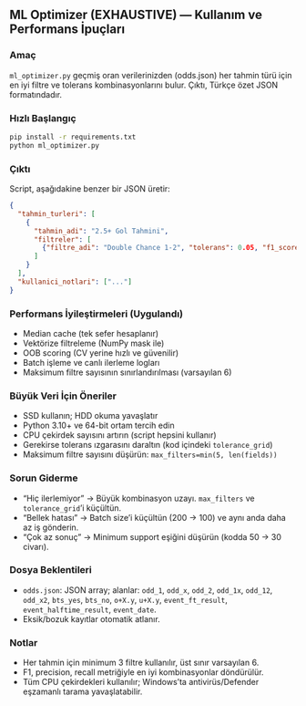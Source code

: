 ## ML Optimizer (EXHAUSTIVE) — Kullanım ve Performans İpuçları

### Amaç
`ml_optimizer.py` geçmiş oran verilerinizden (odds.json) her tahmin türü için en iyi filtre ve tolerans kombinasyonlarını bulur. Çıktı, Türkçe özet JSON formatındadır.

### Hızlı Başlangıç
```bash
pip install -r requirements.txt
python ml_optimizer.py
```

### Çıktı
Script, aşağıdakine benzer bir JSON üretir:
```json
{
  "tahmin_turleri": [
    {
      "tahmin_adi": "2.5+ Gol Tahmini",
      "filtreler": [
        {"filtre_adi": "Double Chance 1-2", "tolerans": 0.05, "f1_score": 0.62, "precision": 0.65, "recall": 0.58, "support": 1240}
      ]
    }
  ],
  "kullanici_notlari": ["..."]
}
```

### Performans İyileştirmeleri (Uygulandı)
- Median cache (tek sefer hesaplanır)
- Vektörize filtreleme (NumPy mask ile)
- OOB scoring (CV yerine hızlı ve güvenilir)
- Batch işleme ve canlı ilerleme logları
- Maksimum filtre sayısının sınırlandırılması (varsayılan 6)

### Büyük Veri İçin Öneriler
- SSD kullanın; HDD okuma yavaşlatır
- Python 3.10+ ve 64-bit ortam tercih edin
- CPU çekirdek sayısını artırın (script hepsini kullanır)
- Gerekirse tolerans ızgarasını daraltın (kod içindeki `tolerance_grid`)
- Maksimum filtre sayısını düşürün: `max_filters=min(5, len(fields))`

### Sorun Giderme
- “Hiç ilerlemiyor” → Büyük kombinasyon uzayı. `max_filters` ve `tolerance_grid`’i küçültün.
- “Bellek hatası” → Batch size’i küçültün (200 → 100) ve aynı anda daha az iş gönderin.
- “Çok az sonuç” → Minimum support eşiğini düşürün (kodda 50 → 30 civarı).

### Dosya Beklentileri
- `odds.json`: JSON array; alanlar: `odd_1`, `odd_x`, `odd_2`, `odd_1x`, `odd_12`, `odd_x2`, `bts_yes`, `bts_no`, `o+X.y`, `u+X.y`, `event_ft_result`, `event_halftime_result`, `event_date`.
- Eksik/bozuk kayıtlar otomatik atlanır.

### Notlar
- Her tahmin için minimum 3 filtre kullanılır, üst sınır varsayılan 6.
- F1, precision, recall metriğiyle en iyi kombinasyonlar döndürülür.
- Tüm CPU çekirdekleri kullanılır; Windows’ta antivirüs/Defender eşzamanlı tarama yavaşlatabilir.


